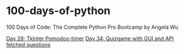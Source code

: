 # 100-days-of-python
100 Days of Code: The Complete Python Pro Bootcamp by Angela Wu


[Day 28: TkInter Pomodoo-timer](https://github.com/mensterd/100-days-of-python/tree/main/28_Day-28)
[Day 34: Quizgame with GUI and API fetched questions](https://github.com/mensterd/100-days-of-python/tree/main/34_day-34)
